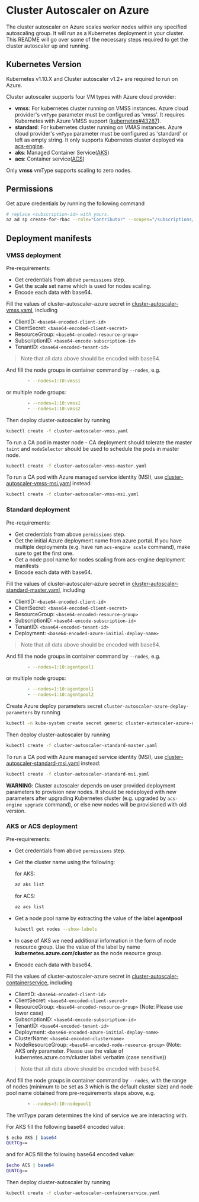 # Cluster Autoscaler on Azure

The cluster autoscaler on Azure scales worker nodes within any specified autoscaling group. It will run as a Kubernetes deployment in your cluster. This README will go over some of the necessary steps required to get the cluster autoscaler up and running.

## Kubernetes Version

Kubernetes v1.10.X and Cluster autoscaler v1.2+  are required to run on Azure.

Cluster autoscaler supports four VM types with Azure cloud provider:

- **vmss**: For kubernetes cluster running on VMSS instances. Azure cloud provider's `vmType` parameter must be configured as 'vmss'. It requires Kubernetes with Azure VMSS support ([kubernetes#43287](https://github.com/kubernetes/kubernetes/issues/43287)).
- **standard**: For kubernetes cluster running on VMAS instances. Azure cloud provider's `vmType` parameter must be configured as 'standard' or left as empty string. It only supports Kubernetes cluster deployed via [acs-engine](https://github.com/Azure/acs-engine).
- **aks**: Managed Container Service([AKS](https://docs.microsoft.com/en-us/azure/aks/))
- **acs**: Container service([ACS](https://docs.microsoft.com/en-us/azure/container-service/kubernetes/))

Only **vmss** vmType supports scaling to zero nodes.

## Permissions

Get azure credentials by running the following command

```sh
# replace <subscription-id> with yours.
az ad sp create-for-rbac --role="Contributor" --scopes="/subscriptions/<subscription-id>" --output json
```

## Deployment manifests

### VMSS deployment

Pre-requirements:

- Get credentials from above `permissions` step.
- Get the scale set name which is used for nodes scaling.
- Encode each data with base64.

Fill the values of cluster-autoscaler-azure secret in [cluster-autoscaler-vmss.yaml](cluster-autoscaler-vmss.yaml), including

- ClientID: `<base64-encoded-client-id>`
- ClientSecret: `<base64-encoded-client-secret>`
- ResourceGroup: `<base64-encoded-resource-group>`
- SubscriptionID: `<base64-encode-subscription-id>`
- TenantID: `<base64-encoded-tenant-id>`

> Note that all data above should be encoded with base64.

And fill the node groups in container command by `--nodes`, e.g.

```yaml
        - --nodes=1:10:vmss1
```

or multiple node groups:

```yaml
        - --nodes=1:10:vmss1
        - --nodes=1:10:vmss2
```

Then deploy cluster-autoscaler by running

```sh
kubectl create -f cluster-autoscaler-vmss.yaml
```

To run a CA pod in master node - CA deployment should tolerate the master `taint` and `nodeSelector` should be used to schedule the pods in master node.

```sh
kubectl create -f cluster-autoscaler-vmss-master.yaml
```

To run a CA pod with Azure managed service identity (MSI), use [cluster-autoscaler-vmss-msi.yaml](cluster-autoscaler-vmss-msi.yaml) instead:

```sh
kubectl create -f cluster-autoscaler-vmss-msi.yaml
```

### Standard deployment

Pre-requirements:

- Get credentials from above `permissions` step.
- Get the initial Azure deployment name from azure portal. If you have multiple deployments (e.g. have run `acs-engine scale` command), make sure to get the first one.
- Get a node pool name for nodes scaling from acs-engine deployment manifests
- Encode each data with base64.

Fill the values of cluster-autoscaler-azure secret in [cluster-autoscaler-standard-master.yaml](cluster-autoscaler-standard-master.yaml), including

- ClientID: `<base64-encoded-client-id>`
- ClientSecret: `<base64-encoded-client-secret>`
- ResourceGroup: `<base64-encoded-resource-group>`
- SubscriptionID: `<base64-encode-subscription-id>`
- TenantID: `<base64-encoded-tenant-id>`
- Deployment: `<base64-encoded-azure-initial-deploy-name>`

> Note that all data above should be encoded with base64.

And fill the node groups in container command by `--nodes`, e.g.

```yaml
        - --nodes=1:10:agentpool1
```

or multiple node groups:

```yaml
        - --nodes=1:10:agentpool1
        - --nodes=1:10:agentpool2
```

Create Azure deploy parameters secret `cluster-autoscaler-azure-deploy-parameters` by running

```sh
kubectl -n kube-system create secret generic cluster-autoscaler-azure-deploy-parameters --from-file=deploy-parameters=./_output/<your-output-path>/azuredeploy.parameters.json
```

Then deploy cluster-autoscaler by running

```sh
kubectl create -f cluster-autoscaler-standard-master.yaml
```

To run a CA pod with Azure managed service identity (MSI), use [cluster-autoscaler-standard-msi.yaml](cluster-autoscaler-standard-msi.yaml) instead:

```sh
kubectl create -f cluster-autoscaler-standard-msi.yaml
```

**WARNING**: Cluster autoscaler depends on user provided deployment parameters to provision new nodes. It should be redeployed with new parameters after upgrading Kubernetes cluster (e.g. upgraded by `acs-engine upgrade` command), or else new nodes will be provisioned with old version.

### AKS or ACS deployment

Pre-requirements:

- Get credentials from above `permissions` step.
- Get the cluster name using the following:

  for AKS:
  ```sh
  az aks list
  ```
  for ACS:
  ```sh
  az acs list
  ```

- Get a node pool name by extracting the value of the label **agentpool**
  ```sh
  kubectl get nodes --show-labels
  ```
- In case of AKS we need additional information in the form of node resource group.
  Use the value of the label by name **kubernetes.azure.com/cluster** as the node resource group.

- Encode each data with base64.

Fill the values of cluster-autoscaler-azure secret in [cluster-autoscaler-containerservice](cluster-autoscaler-containerservice.yaml), including

- ClientID: `<base64-encoded-client-id>`
- ClientSecret: `<base64-encoded-client-secret>`
- ResourceGroup: `<base64-encoded-resource-group>` (Note: Please use lower case)
- SubscriptionID: `<base64-encode-subscription-id>`
- TenantID: `<base64-encoded-tenant-id>`
- Deployment: `<base64-encoded-azure-initial-deploy-name>`
- ClusterName: `<base64-encoded-clustername>`
- NodeResourceGroup: `<base64-encoded-node-resource-group>` (Note: AKS only parameter. Please use the value of kubernetes.azure.com/cluster label verbatim (case sensitive))

> Note that all data above should be encoded with base64.


And fill the node groups in container command by `--nodes`, with the range of nodes (minimum to be set as 3 which is the default cluster size) and node pool name obtained from pre-requirements steps above, e.g.

```yaml
        - --nodes=3:10:nodepool1
```

The vmType param determines the kind of service we are interacting with.

For AKS fill the following base64 encoded value:

```sh
$ echo AKS | base64
QUtTCg==
```

and for ACS fill the following base64 encoded value:

```sh
$echo ACS | base64
QUNTCg==
```

Then deploy cluster-autoscaler by running

```sh
kubectl create -f cluster-autoscaler-containerservice.yaml
```
